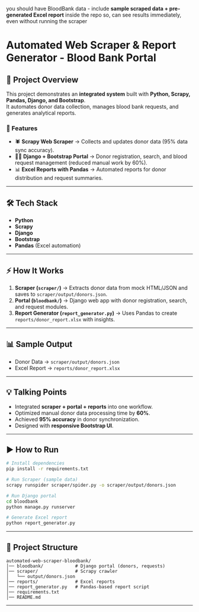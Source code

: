you should  have BloodBank data -
include **sample scraped data + pre-generated Excel report** inside the repo so, can see results immediately, even without running the scraper


# Automated Web Scraper & Report Generator - Blood Bank Portal

## 📌 Project Overview
This project demonstrates an **integrated system** built with **Python, Scrapy, Pandas, Django, and Bootstrap**.  
It automates donor data collection, manages blood bank requests, and generates analytical reports.

### 🚀 Features
- 🕷 **Scrapy Web Scraper** → Collects and updates donor data (95% data sync accuracy).  
- 🧑‍💻 **Django + Bootstrap Portal** → Donor registration, search, and blood request management (reduced manual work by 60%).  
- 📊 **Excel Reports with Pandas** → Automated reports for donor distribution and request summaries.

---

## 🛠 Tech Stack
- **Python**
- **Scrapy**
- **Django**
- **Bootstrap**
- **Pandas** (Excel automation)

---

## ⚡ How It Works
1. **Scraper (`scraper/`)** → Extracts donor data from mock HTML/JSON and saves to `scraper/output/donors.json`.  
2. **Portal (`bloodbank/`)** → Django web app with donor registration, search, and request modules.  
3. **Report Generator (`report_generator.py`)** → Uses Pandas to create `reports/donor_report.xlsx` with insights.  

---

## 📊 Sample Output
- Donor Data → `scraper/output/donors.json`
- Excel Report → `reports/donor_report.xlsx`

---

## 💡 Talking Points
- Integrated **scraper + portal + reports** into one workflow.  
- Optimized manual donor data processing time by **60%**.  
- Achieved **95% accuracy** in donor synchronization.  
- Designed with **responsive Bootstrap UI**.

---

## ▶️ How to Run
```bash
# Install dependencies
pip install -r requirements.txt

# Run Scraper (sample data)
scrapy runspider scraper/spider.py -o scraper/output/donors.json

# Run Django portal
cd bloodbank
python manage.py runserver

# Generate Excel report
python report_generator.py
```

---

## 📂 Project Structure
```
automated-web-scraper-bloodbank/
│── bloodbank/            # Django portal (donors, requests)
│── scraper/              # Scrapy crawler
│   └── output/donors.json
│── reports/              # Excel reports
│── report_generator.py   # Pandas-based report script
│── requirements.txt
│── README.md
```

---

